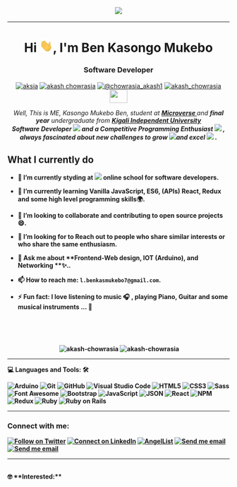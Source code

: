 <p align="center">
  <img src="https://github.com/thompsonemerson/thompsonemerson/raw/master/cover-thompson.png" height="200"/>
</p>
<hr>
<h1 align="center">Hi <img src="https://raw.githubusercontent.com/ABSphreak/ABSphreak/master/gifs/Hi.gif" width="30px">, I'm Ben Kasongo Mukebo </h1>
<h3 align="center">Software Developer</h3>
<p align="center">
<a href="https://www.linkedin.com/in/baraka-mukelenga/" target="blank"><img align="center" src="https://cdn.jsdelivr.net/npm/simple-icons@3.0.1/icons/linkedin.svg" alt="aksia" height="30" width="40" /></a>
<a href="https://web.facebook.com/freddy.fumba.7/" target="blank"><img align="center" src="https://cdn.jsdelivr.net/npm/simple-icons@3.0.1/icons/facebook.svg" alt="akash chowrasia" height="30" width="40" /></a>
<a href="https://www.hackerrank.com/barackM" target="blank"><img align="center" src="https://cdn.jsdelivr.net/npm/simple-icons@3.0.1/icons/hackerrank.svg" alt="@chowrasia_akash1" height="30" width="40" /></a>
<a href="https://twitter.com/BarackMukelenga" target="blank"><img align="center" src="https://cdn.jsdelivr.net/npm/simple-icons@3.0.1/icons/twitter.svg" alt="akash_chowrasia" height="30" width="40" /></a>
<a href = "mailto: barackmukelenga100@gmail.com"><img align="center" src="https://simpleicons.org/icons/gmail.svg" height="30" width="40" /></a>
</p>


<p align="center">
  <em>
    Well, This is ME, Kasongo Mukebo Ben, student at <a href="https://img.shields.io/badge/Microverse-blueviolet"> <b> Microverse </b> </a> and <b>final year</b> undergraduate from <a href="https://www.ulk.ac.rw/"> <b>Kigali Independent University<br></a>
    <b>Software Developer</b> <img src="https://github.com/TheDudeThatCode/TheDudeThatCode/blob/master/Assets/Developer.gif" width="30px"> and a <b>Competitive Programming Enthusiast</b>&nbsp;<img src="https://github.com/TheDudeThatCode/TheDudeThatCode/blob/master/Assets/Designer.gif" width="36px">&nbsp,<br>always <b>
fascinated</b>
    about new challenges to 
    <b>grow</b> <img src="https://github.com/TheDudeThatCode/TheDudeThatCode/blob/master/Assets/Rocket.gif" width="18px">and 
    <b>excel</b> <img src="https://github.com/TheDudeThatCode/TheDudeThatCode/blob/master/Assets/Medal.gif" width="20px">&nbsp.
  </em> 
  <br>  

  <summary><h2>What I currently do</h2></summary>
    
- 🔭 I’m currently styding at ![](https://img.shields.io/badge/Microverse-blueviolet) online school for software developers.
- 🌱 I’m currently learning **Vanilla JavaScript, ES6, (APIs) React, Redux**  and some high level programming skills🌍️.
- 👯 I’m looking to collaborate and contributing to open source projects😄.
- 🤔 I’m looking for to Reach out to people who share similar interests or who share the same enthusiasm.
- 💬 Ask me about **Frontend-Web design, IOT (Arduino), and Networking **✨️.. 
- 📫 How to reach me: `l.benkasmukebo7@gmail.com`.
- ⚡ Fun fact: I love listening to music 🎧 , playing Piano, Guitar and some musical instruments ... 🎵 
    
    <br>
</p>
<br>

<p align="center">&nbsp;<img align="center" src="https://github-readme-stats.vercel.app/api?username=BenMukebo&show_icons=true&locale=en" alt="akash-chowrasia" width="410" />
<img align="center" src="https://github-readme-stats.vercel.app/api/top-langs?username=BenMukebo&show_icons=true&locale=en&layout=compact" alt="akash-chowrasia" /></p>

<hr>

💻 **Languages and Tools:** 🛠️<br>

![Arduino](https://img.shields.io/badge/-Arduino-000000?style=flat&logo=arduino&logoColor=blue)
![Git](https://img.shields.io/badge/-Git-000000?style=flat&logo=git&logoColor=F05032&labelColor=ffffff)
![GitHub](https://img.shields.io/badge/-GitHub-000000?style=flat&logo=github&logoColor=000000&labelColor=ffffff)
![Visual Studio Code](https://img.shields.io/badge/-VSCode-000000?style=flat&logo=visual-studio-code&labelColor=007ACC)
![HTML5](https://img.shields.io/badge/-HTML5-000000?style=flat&logo=html5&logoColor=ffffff&labelColor=E34F26)
![CSS3](https://img.shields.io/badge/-CSS3-000000?style=flat&logo=css3&logoColor=ffffff&labelColor=1572B6) 
![Sass](https://img.shields.io/badge/-Sass-000000?style=flat&logo=sass&logoColor=ffffff&labelColor=%23CC6699)
![Font Awesome](https://img.shields.io/badge/-font%20awesome-000000?style=flat&logo=font-awesome&logoColor=339AF0&labelColor=ffffff)
![Bootstrap](https://img.shields.io/badge/-Bootstrap-000000?style=flat&logo=bootstrap&logoColor=ffffff&labelColor=563D7C)
![JavaScript](https://img.shields.io/badge/-JavaScript-000000?style=flat&logo=javascript)
![JSON](https://img.shields.io/badge/-JSON-000000?style=flat&logo=json&logoColor=000000&labelColor=ffffff)
![React](https://img.shields.io/badge/-React-000000?style=flat&logo=react)
![NPM](https://img.shields.io/badge/-NPM-000000?style=flat&logo=NPM)
![Redux](https://img.shields.io/badge/-Redux-000000?style=flat&logo=Redux&logoColor=violet)
![Ruby](https://img.shields.io/badge/-Ruby-000000?style=flat&logo=ruby&logoColor=red)
![Ruby on Rails](https://img.shields.io/badge/-Ruby_on_Rails-000000?style=flat&logo=ruby-on-rails&logoColor=blue)


<hr>

### Connect with me:

[![Follow on Twitter](https://img.shields.io/badge/--twitter?label=Twitter&logo=Twitter&style=social)](https://twitter.com/BenMukebo) [![Connect on LinkedIn](https://img.shields.io/badge/--linkedin?label=LinkedIn&logo=LinkedIn&style=social)](https://www.linkedin.com/in/kasongo-mukebo-ben/)
[![AngelList](https://img.shields.io/badge/--AngelList?label=AngelList&logo=AngelList&style=social)](https://angel.co/u/benmukebo)  [![Send me email](https://img.shields.io/badge/--gmail?label=Gmail&logo=Gmail&style=social)](https://mail.google.com/mail/&ogbl) [![Send me email](https://img.shields.io/badge/--github?label=GitHub&logo=GitHub&style=social)](https://github.com/BenMukebo)
<!-- https://img.shields.io/badge/GitLab-330F63?style=for-the-badge&logo=gitlab&logoColor=white -->


___
<br>
🤓 **Interested:** <br>

<!-- ![React Native](https://img.shields.io/badge/-React%20Native-000000?style=flat&logo=react&labelColor=000000) -->

